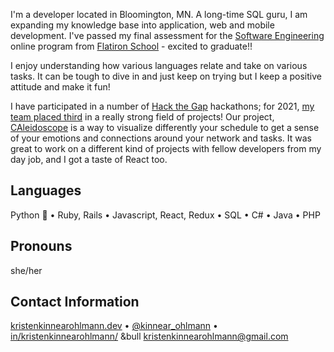 I'm a developer located in Bloomington, MN. A long-time SQL guru, I am expanding my knowledge base into application, web and mobile development. I've passed my final assessment for the [Software Engineering](https://flatironschool.com/campus-and-online-coding-bootcamp/) online program from [Flatiron School](https://flatironschool.com/) - excited to graduate!!  

I enjoy understanding how various languages relate and take on various tasks. It can be tough to dive in and just keep on trying but I keep a positive attitude and make it fun!

I have participated in a number of [Hack the Gap](https://www.hackthegap.com/) hackathons; for 2021, [my team placed third](https://twitter.com/HackTheGap/status/1375859620464492546?ref_src=twsrc%5Egoogle%7Ctwcamp%5Eserp%7Ctwgr%5Etweet) in a really strong field of projects! Our project, [CAleidoscope](https://ether-cal-htg2021.netlify.app/) is a way to visualize differently your schedule to get a sense of your emotions and connections around your network and tasks. It was great to work on a different kind of projects with fellow developers from my day job, and I got a taste of React too.

## Languages
Python 🐍 &bull; Ruby, Rails &bull; Javascript, React, Redux &bull; SQL &bull; C# &bull; Java &bull; PHP

## Pronouns
she/her

## Contact Information
[kristenkinnearohlmann.dev](https://kristenkinnearohlmann.dev/) &bull; [@kinnear_ohlmann](https://twitter.com/kinnear_ohlmann) &bull; [in/kristenkinnearohlmann/](https://www.linkedin.com/in/kristenkinnearohlmann/) &bull [kristenkinnearohlmann@gmail.com](mailto:kristenkinnearohlmann@gmail.com)
